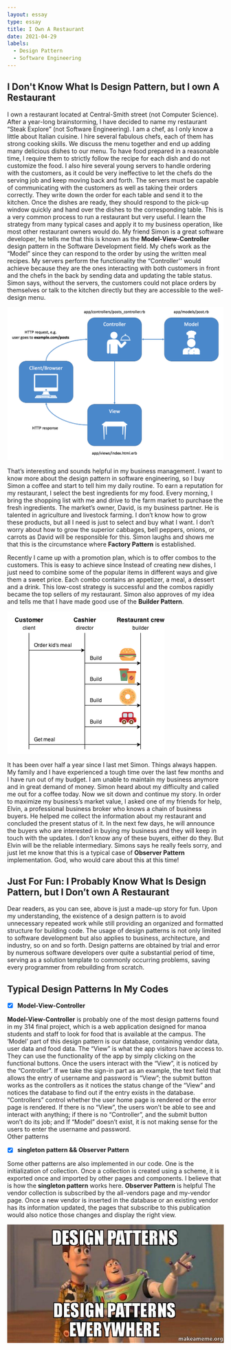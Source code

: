 ```yaml
---
layout: essay
type: essay
title: I Own A Restaurant
date: 2021-04-29
labels:
  - Design Pattern
  - Software Engineering
---
```


## I Don't Know What Is Design Pattern, but I own A Restaurant  


I own a restaurant located at Central-Smith street (not Computer Science). After a year-long brainstorming, I have decided to name my restaurant “Steak Explore” (not Software Engineering). I am a chef, as I only know a little about Italian cuisine. I hire several fabulous chefs, each of them has strong cooking skills. We discuss the menu together and end up adding many delicious dishes to our menu. To have food prepared in a reasonable time, I require them to strictly follow the recipe for each dish and do not customize the food. I also hire several young servers to handle ordering with the customers, as it could be very ineffective to let the chefs do the serving job and keep moving back and forth. The servers must be capable of communicating with the customers as well as taking their orders correctly. They write down the order for each table and send it to the kitchen. Once the dishes are ready, they should respond to the pick-up window quickly and hand over the dishes to the corresponding table. This is a very common process to run a restaurant but very useful. I learn the strategy from many typical cases and apply it to my business operation, like most other restaurant owners would do. My friend Simon is a great software developer, he tells me that this is known as the **Model-View-Controller** design pattern in the Software Development field. My chefs work as the “Model” since they can respond to the order by using the written meal recipes. My servers perform the functionality the “Controller'' would achieve because they are the ones interacting with both customers in front and the chefs in the back by sending data and updating the table status. Simon says, without the servers, the customers could not place orders by themselves or talk to the kitchen directly but they are accessible to the well-design menu.   

 <img class ="ui left floated small image" src ="../images/MVC-pattern.png">
 
	
That’s interesting and sounds helpful in my business management. I want to know more about the design pattern in software engineering, so I buy Simon a coffee and start to tell him my daily routine. To earn a reputation for my restaurant, I select the best ingredients for my food. Every morning, I bring the shopping list with me and drive to the farm market to purchase the fresh ingredients. The market’s owner, David, is my business partner. He is talented in agriculture and livestock farming. I don’t know how to grow these products, but all I need is just to select and buy what I want. I don’t worry about how to grow the superior cabbages, bell peppers, onions, or carrots as David will be responsible for this. Simon laughs and shows me that this is the circumstance where **Factory Pattern** is established. 

Recently I came up with a promotion plan, which is to offer combos to the customers. This is easy to achieve since Instead of creating new dishes, I just need to combine some of the popular items in different ways and give them a sweet price. Each combo contains an appetizer, a meal, a dessert and a drink. This low-cost strategy is successful and the combos rapidly became the top sellers of my restaurant. Simon also approves of my idea and tells me that I have made good use of the **Builder Pattern**. 

 <img class ="ui left floated small image" src ="../images/Builder_example1.png">

It has been over half a year since I last met Simon. Things always happen. My family and I have experienced a tough time over the last few months and I have run out of my budget. I am unable to maintain my business anymore and in great demand of money. Simon heard about my difficulty and called me out for a coffee today. Now we sit down and continue my story. In order to maximize my business’s market value, I asked one of my friends for help, Elvin, a professional business broker who knows a chain of business buyers. He helped me collect the information about my restaurant and concluded the present status of it. In the next few days, he will announce the buyers who are interested in buying my business and they will keep in touch with the updates. I don’t know any of these buyers, either do they. But Elvin will be the reliable intermediary. Simons says he really feels sorry, and just let me know that this is a typical case of **Observer Pattern** implementation. God, who would care about this at this time! 


## Just For Fun: I Probably Know What Is Design Pattern, but I Don’t own A Restaurant   


Dear readers, as you can see, above is just a made-up story for fun. Upon my understanding, the existence of a design pattern is to avoid unnecessary repeated work while still providing an organized and formatted structure for building code. The usage of design patterns is not only limited to software development but also applies to business, architecture, and industry, so on and so forth. Design patterns are obtained by trial and error by numerous software developers over quite a substantial period of time, serving as a solution template to commonly occurring problems, saving every programmer from rebuilding from scratch.


## Typical Design Patterns In My Codes

- [x] **Model-View-Controller**

**Model-View-Controller** is probably one of the most design patterns found in my 314 final project, which is a web application designed for manoa students and staff to look for food that is available at the campus.  The ‘Model’ part of this design pattern is our database, containing vendor data, user data and food data. The “View” is what the app visitors have access to. They can use the functionality of the app by simply clicking on the functional buttons. Once the users interact with the “View”, it is noticed by the “Controller”. If we take the sign-in part as an example, the text field that allows the entry of username and password is “View”; the submit button works as the controllers as it notices the status change of the “View” and notices the database to find out if the entry exists in the database. “Controllers” control whether the user home page is rendered or the error page is rendered. If there is no “View”, the users won’t be able to see and interact with anything; if there is no “Controller”, and the submit button won’t do its job; and If “Model” doesn’t exist, it is not making sense for the users to enter the username and password.  
Other patterns 

- [x] **singleton pattern && Observer Pattern**
 
Some other patterns are also implemented in our code. One is the initialization of collection. Once a collection is created using a scheme, it is exported once and imported by other pages and components. I believe that is how the **singleton pattern** works here. **Observer Pattern** is helpful The vendor collection is subscribed by the all-vendors page and my-vendor page. Once a new vendor is inserted in the database or an existing vendor has its information updated, the pages that subscribe to this publication would also notice those changes and display the right view.
 

<img class ="ui image" src ="../images/design-patterns-everywhere.jpeg">
